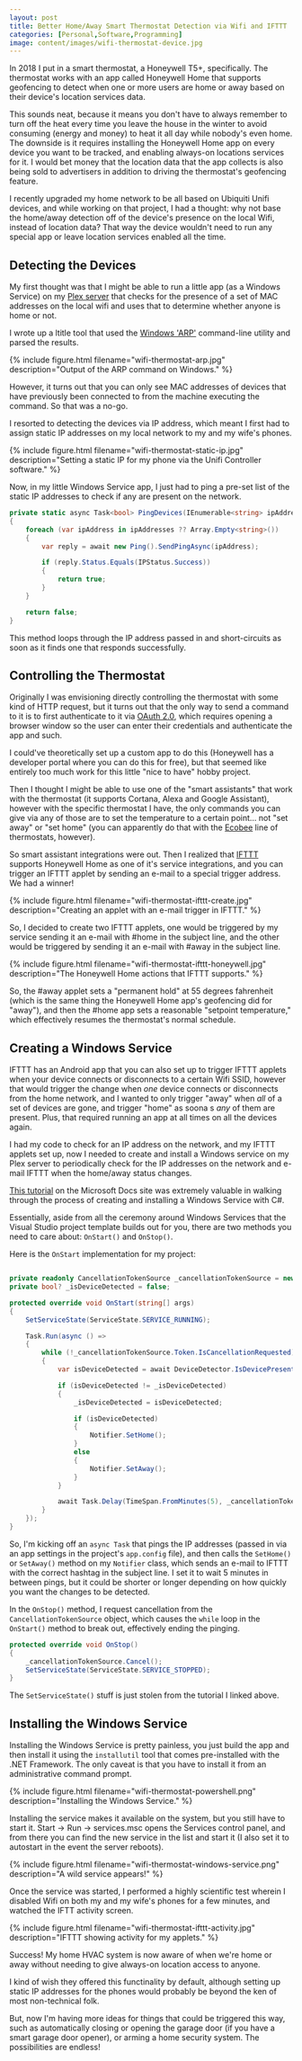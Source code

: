```yaml
---
layout: post
title: Better Home/Away Smart Thermostat Detection via Wifi and IFTTT
categories: [Personal,Software,Programming]
image: content/images/wifi-thermostat-device.jpg
---
```


In 2018 I put in a smart thermostat, a Honeywell T5+, specifically. The thermostat works with an app called Honeywell Home that supports geofencing to detect when one or more users are home or away based on their device's location services data.

This sounds neat, because it means you don't have to always remember to turn off the heat every time you leave the house in the winter to avoid consuming (energy and money) to heat it all day while nobody's even home. The downside is it requires installing the Honeywell Home app on every device you want to be tracked, and enabling always-on locations services for it. I would bet money that the location data that the app collects is also being sold to advertisers in addition to driving the thermostat's geofencing feature.

I recently upgraded my home network to be all based on Ubiquiti Unifi devices, and while working on that project, I had a thought: why not base the home/away detection off of the device's presence on the local Wifi, instead of location data? That way the device wouldn't need to run any special app or leave location services enabled all the time.

## Detecting the Devices

My first thought was that I might be able to run a little app (as a Windows Service) on my [Plex server](https://www.bradwestness.com/2020/02/01/lack-rack-plex-nas-part-1/) that checks for the presence of a set of MAC addresses on the local wifi and uses that to determine whether anyone is home or not.

I wrote up a ltitle tool that used the [Windows 'ARP'](https://docs.microsoft.com/en-us/windows-server/administration/windows-commands/arp) command-line utility and parsed the results.

{% include figure.html filename="wifi-thermostat-arp.jpg" description="Output of the ARP command on Windows." %}

However, it turns out that you can only see MAC addresses of devices that have previously been connected to from the machine executing the command. So that was a no-go.

I resorted to detecting the devices via IP address, which meant I first had to assign static IP addresses on my local network to my and my wife's phones.

{% include figure.html filename="wifi-thermostat-static-ip.jpg" description="Setting a static IP for my phone via the Unifi Controller software." %}

Now, in my little Windows Service app, I just had to ping a pre-set list of the static IP addresses to check if any are present on the network.

```csharp
private static async Task<bool> PingDevices(IEnumerable<string> ipAddresses)
{
    foreach (var ipAddress in ipAddresses ?? Array.Empty<string>())
    {
        var reply = await new Ping().SendPingAsync(ipAddress);

        if (reply.Status.Equals(IPStatus.Success))
        {
            return true;
        }
    }

    return false;
}
```

This method loops through the IP address passed in and short-circuits as soon as it finds one that responds successfully.

## Controlling the Thermostat

Originally I was envisioning directly controlling the thermostat with some kind of HTTP request, but it turns out that the only way to send a command to it is to first authenticate to it via [OAuth 2.0](https://oauth.net/2/), which requires opening a browser window so the user can enter their credentials and authenticate the app and such. 

I could've theoretically set up a custom app to do this (Honeywell has a developer portal where you can do this for free), but that seemed like entirely too much work for this little "nice to have" hobby project.

Then I thought I might be able to use one of the "smart assistants" that work with the thermostat (it supports Cortana, Alexa and Google Assistant), however with the specific thermostat I have, the only commands you can give via any of those are to set the temperature to a certain point... not "set away" or "set home" (you can apparently do that with the [Ecobee](https://www.cozyhomehq.com/alexa-thermostat-commands-for-nest-honeywell-ecobee-emerson/) line of thermostats, however).

So smart assistant integrations were out. Then I realized that [IFTTT](https://ifttt.com/) supports Honeywell Home as one of it's service integrations, and you can trigger an IFTTT applet by sending an e-mail to a special trigger address. We had a winner!

{% include figure.html filename="wifi-thermostat-ifttt-create.jpg" description="Creating an applet with an e-mail trigger in IFTTT." %}

So, I decided to create two IFTTT applets, one would be triggered by my service sending it an e-mail with #home in the subject line, and the other would be triggered by sending it an e-mail with #away in the subject line.

{% include figure.html filename="wifi-thermostat-ifttt-honeywell.jpg" description="The Honeywell Home actions that IFTTT supports." %}

So, the #away applet sets a "permanent hold" at 55 degrees fahrenheit (which is the same thing the Honeywell Home app's geofencing did for "away"), and then the #home app sets a reasonable "setpoint temperature," which effectively resumes the thermostat's normal schedule.

## Creating a Windows Service

IFTTT has an Android app that you can also set up to trigger IFTTT applets when your device connects or disconnects to a certain Wifi SSID, however that would trigger the change when *one* device connects or disconnects from the home network, and I wanted to only trigger "away" when *all* of a set of devices are gone, and trigger "home" as soona s *any* of them are present. Plus, that required running an app at all times on all the devices again.

I had my code to check for an IP address on the network, and my IFTTT applets set up, now I needed to create and install a Windows service on my Plex server to periodically check for the IP addresses on the network and e-mail IFTTT when the home/away status changes.

[This tutorial](https://docs.microsoft.com/en-us/dotnet/framework/windows-services/walkthrough-creating-a-windows-service-application-in-the-component-designer) on the Microsoft Docs site was extremely valuable in walking through the process of creating and installing a Windows Service with C#.

Essentially, aside from all the ceremony around Windows Services that the Visual Studio project template builds out for you, there are two methods you need to care about: `OnStart()` and `OnStop()`.

Here is the `OnStart` implementation for my project:

```csharp

private readonly CancellationTokenSource _cancellationTokenSource = new CancellationTokenSource();
private bool? _isDeviceDetected = false;

protected override void OnStart(string[] args)
{
    SetServiceState(ServiceState.SERVICE_RUNNING);

    Task.Run(async () =>
    {
        while (!_cancellationTokenSource.Token.IsCancellationRequested)
        {
            var isDeviceDetected = await DeviceDetector.IsDevicePresent(AppSettings.IpAddresses);

            if (isDeviceDetected != _isDeviceDetected)
            {
                _isDeviceDetected = isDeviceDetected;

                if (isDeviceDetected)
                {
                    Notifier.SetHome();
                }
                else
                {
                    Notifier.SetAway();
                }
            }

            await Task.Delay(TimeSpan.FromMinutes(5), _cancellationTokenSource.Token);
        }
    });
}
```

So, I'm kicking off an `async Task` that pings the IP addresses (passed in via an app settings in the project's `app.config` file), and then calls the `SetHome()` or `SetAway()` method on my `Notifier` class, which sends an e-mail to IFTTT with the correct hashtag in the subject line. I set it to wait 5 minutes in between pings, but it could be shorter or longer depending on how quickly you want the changes to be detected.

In the `OnStop()` method, I request cancellation from the `CancellationTokenSource` object, which causes the `while` loop in the `OnStart()` method to break out, effectively ending the pinging.

```csharp
protected override void OnStop()
{
    _cancellationTokenSource.Cancel();
    SetServiceState(ServiceState.SERVICE_STOPPED);
}
```

The `SetServiceState()` stuff is just stolen from the tutorial I linked above.

## Installing the Windows Service

Installing the Windows Service is pretty painless, you just build the app and then install it using the `installutil` tool that comes pre-installed with the .NET Framework. The only caveat is that you have to install it from an administrative command prompt.

{% include figure.html filename="wifi-thermostat-powershell.png" description="Installing the Windows Service." %}

Installing the service makes it available on the system, but you still have to start it. Start -> Run -> services.msc opens the Services control panel, and from there you can find the new service in the list and start it (I also set it to autostart in the event the server reboots).

{% include figure.html filename="wifi-thermostat-windows-service.png" description="A wild service appears!" %}

Once the service was started, I performed a highly scientific test wherein I disabled Wifi on both my and my wife's phones for a few minutes, and watched the IFTT activity screen.

{% include figure.html filename="wifi-thermostat-ifttt-activity.jpg" description="IFTTT showing activity for my applets." %}

Success! My home HVAC system is now aware of when we're home or away without needing to give always-on location access to anyone.

I kind of wish they offered this functinality by default, although setting up static IP addresses for the phones would probably be beyond the ken of most non-technical folk. 

But, now I'm having more ideas for things that could be triggered this way, such as automatically closing or opening the garage door (if you have a smart garage door opener), or arming a home security system. The possibilities are endless!